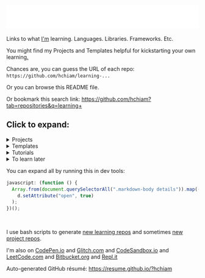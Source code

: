 # [ <img align="center" src="animation.svg" width="100%" height="60px" alt="Learning"/> ](https://hchiam.com)

Links to what [I'm](https://hchiam.com) learning. Languages. Libraries. Frameworks. Etc.

You might find my Projects and Templates helpful for kickstarting your own learning[.](https://github.com/hchiam/learning-template)

Chances are, you can guess the URL of each repo: `https://github.com/hchiam/learning-...`

Or you can browse this README file.

Or bookmark this search link: https://github.com/hchiam?tab=repositories&q=learning+

## Click to expand:

<details>
<summary>Projects</summary>

## Projects: things that I've built or maintain

1. Besides the rest of this list, I contribute to other people's projects, like: [GoogleChromeLabs/ProjectVisBug](https://github.com/GoogleChromeLabs/ProjectVisBug)
1. A minimal [slides](https://github.com/hchiam/slides) editor and presenter in your browser.
1. A minimal [notepad](https://github.com/hchiam/notepad) in your browser (automatically restores, and works offline after your first visit).
1. Chrome extensions like [a linter](https://github.com/hchiam/in-browser-style-linter), [quick menu search](https://github.com/hchiam/quick-menu-search), [quick selection search](https://github.com/hchiam/select-hover-search), and [experimental test automator](https://github.com/hchiam/in-browser-test-automator)
1. Firefox add-ons like [Check All Scripts with URLVoid](https://github.com/hchiam/urlvoid-firefox-extension) and [Console Log Element](https://github.com/hchiam/console-log-element)
1. [\_2DNote](https://github.com/hchiam/_2DNote) to make visuals with 2D coordinates more accessible to people who are blind.
1. [Google Voice Assistant](https://github.com/hchiam/learning-google-assistant) apps: [Code Tutor](https://github.com/hchiam/code-tutor) and [Mental Temperature Converter](https://github.com/hchiam/mental-temperature-converter)
1. [`html-template-generator`](https://github.com/hchiam/html-template-generator) and demo site: https://html-template-generator.surge.sh
1. [`stylable-select`](https://github.com/hchiam/stylable-select)
1. [random code tips](https://github.com/hchiam/random-code-tips)
1. [deps](https://github.com/hchiam/deps), a CLI tool that generates a dependency graph (as an interactive SVG). Just give it a file/folder as a starting point.
1. [Code Inspiration](https://github.com/hchiam/code-inspiration) to-do list web app that works offline (after your first visit).
1. No fancy touchpad pen? [Draw by moving the mouse and hitting spacebar to toggle](https://github.com/hchiam/draw-with-mouse-and-spacebar).
1. [Electron-powered desktop app `anonymous-input`](https://github.com/hchiam/anonymous-input) for personal teaching/educational use. Uses Electron.js, Travis CI, mocha, spectron, npm, yarn, ...
1. [Code Explorer](https://github.com/hchiam/code-explorer)
1. Voice User Interface named [LUI](https://github.com/hchiam/language-user-interface)
1. [Experimental programming language](https://github.com/hchiam/please) to make it easier to write code with speech recognition
1. Convenience code I use in [my CodePen.io Front-End demos](https://codepen.io/hchiam), such as:
   - [my personal CSS boilerplate](https://github.com/hchiam/css-boilerplate)
   - [codepen-full-page-link](https://github.com/hchiam/codepen-full-page-link)
   - [a Chrome check message](https://github.com/hchiam/is-chrome)
   - [copyToClipboard.js](https://github.com/hchiam/clipboard)
   - [prevent-link-window-opener-attacks.js](https://cdn.jsdelivr.net/gh/hchiam/learning-js@master/prevent-link-window-opener-attacks.js)
   - [flying focus ring](https://cdn.jsdelivr.net/gh/hchiam/flying-focus)
   - [keyboard focus trap](https://github.com/hchiam/keyboard-focus-trap)
   - [hchiam/draggable](https://github.com/hchiam/draggable): make any element [draggable](https://cdn.jsdelivr.net/gh/hchiam/draggable@master/makeElementDraggable.js), or [draggable and editable](https://cdn.jsdelivr.net/gh/hchiam/draggable@master/makeElementDraggableAndEditable.js)
   - [morphing_button](https://github.com/hchiam/morphing_button)
1. [Machine Learning](https://github.com/hchiam/machineLearning) examples and [other ML repos and notes](https://github.com/hchiam/learning-ml), like a [genetic algorithm](https://github.com/hchiam/cogLang-geneticAlgo) to generate a [conlang](https://github.com/hchiam/cognateLanguage), or [text-similarity-test](https://github.com/hchiam/text-similarity-test) built using [TensorFlow.js](https://github.com/hchiam/learning-tensorflow) or [PyTorch](https://github.com/hchiam/learning-pytorch) demos. Or like experimenting with [comment analysis](https://github.com/hchiam/comment-analysis) using [tfjs, USE, and UMAP (as opposed to t-SNE or PCA](https://github.com/hchiam/learning-tfjs-umap).
1. [Atom plugin](https://github.com/hchiam/sourcefetch-tutorial) tutorial and a [server](https://github.com/hchiam/sourcefetch-server) based on it to seek code snippets for you
1. [HTML template generator](https://github.com/hchiam/html-template-generator)
1. API examples:
   - https://github.com/hchiam/sourcefetch-server#sourcefetch-server
   - https://github.com/hchiam/timestamp-microservice-hchiam
1. [Glitch.com Backend/server demos](https://glitch.com/@hchiam) like [this Node.js server](https://github.com/hchiam/bible-verse-listener) and [this URL shortener microservice](https://minilink.glitch.me/)
1. Example HTML5 web apps/games (_NOTE: old_): [https://github.com/hchiam/embeddedWebApps](https://github.com/hchiam/embeddedWebApps)

</details>

<details>
<summary>Templates</summary>

## Templates: repos and snippets to get started faster

1. [Azure DevOps](https://github.com/hchiam/learning-azure-devops)
1. [Bash Scripts](https://github.com/hchiam/learning-bash-scripts) and [PowerShell](https://github.com/hchiam/learning-powershell) and [Zsh](https://github.com/hchiam/learning-zsh)
1. [Chrome Extension](https://github.com/hchiam/chrome-extension-template) or [Firefox add-on](https://github.com/hchiam/learning-firefox-extension)
1. [Content Security Policy (CSP)](https://github.com/hchiam/learning-csp)
1. [convenience](https://github.com/hchiam/convenience) template repo for getting started faster on creating your own convenience scripts or packages (this template repo comes with issue template, PR template, contributor reminder, codeowner, etc. files already set up for better collaboration on GitHub). Like my [learning-template](https://github.com/hchiam/learning-template) or my [project-template](https://github.com/hchiam/project-template).
1. [Custom VS Code (Visual Studio Code) linter](https://github.com/hchiam/custom-vscode-linter)
1. [Cypress](https://github.com/hchiam/learning-cypress)
1. [Electron](https://github.com/hchiam/learning-electron) for building desktop apps using web technologies (JS/HTML/CSS)
1. [esbuild](https://github.com/hchiam/learning-esbuild)
1. [Flask](https://github.com/hchiam/learning-flask)
1. [flying focus ring](https://github.com/hchiam/flying-focus) and [keyboard focus trap](https://github.com/hchiam/keyboard-focus-trap) and [morphing_button](https://github.com/hchiam/morphing_button)
1. [GitHub Actions](https://github.com/hchiam/learning-github-actions)
1. [Google Apps Script](https://github.com/hchiam/learning-google-apps-script)s for things like Google Docs
1. Google Assistant App templates: [Code Tutor](https://github.com/hchiam/code-tutor) or [Mental Temperature Converter](https://github.com/hchiam/mental-temperature-converter)
1. [Google Map Widget](https://github.com/hchiam/learning-google-map-widget)
1. [gpt4all](https://github.com/hchiam/learning-gpt4all)
1. [JavaScript](https://github.com/hchiam/learning-js) practice (and [bookmarklets](https://github.com/hchiam/learning-js/tree/master/bookmarklets) and [TotT](https://github.com/hchiam/learning-js/tree/master/TotT))
1. [Jasonette](https://github.com/hchiam/jasonetteApps)
1. [Java](https://github.com/hchiam/learning-java) practice
1. [Jazzer (and Jazzer.js)](https://github.com/hchiam/learning-jazzer) for fuzzing / fuzz testing
1. [Jest](https://github.com/hchiam/learning-jest)
1. [jQuery](https://github.com/hchiam/learning-jquery)
1. [Keras](https://github.com/hchiam/learning-keras)
1. [Lighthouse CI](https://github.com/hchiam/learning-lighthouse-ci)
1. linter stuff like [`lint-staged`](https://github.com/hchiam/learning-lint-staged) to automatically include code style fixes in your commits
   - [ESLint with Google JS Style Guide Rules](https://github.com/hchiam/learning-eslint-google)
   - [TSLint](https://github.com/hchiam/learning-tslint)
1. [localGPT](https://github.com/hchiam/learning-localGPT)
1. [Okta sign-in widget](https://github.com/hchiam/learning-okta-signin-widget) (also serves as a minimal node/express app with its [server.js](https://github.com/hchiam/learning-okta-signin-widget/blob/master/server.js))
1. [open-props](https://github.com/hchiam/learning-open-props)
1. [Phaser](https://github.com/hchiam/phaserGame)
1. [prompt engineering](https://github.com/hchiam/learning-prompt-eng) - for [ML](https://github.com/hchiam/learning-ml)/LLMs
1. [Protractor](https://github.com/hchiam/learning-protractor)
1. [Python](https://github.com/hchiam/learning-python) practice
   1. [Node.js plus Python talking to each other](https://github.com/hchiam/node-plus-python)
1. Record automated tests with [Selenium IDE](https://github.com/hchiam/learning-selenium-ide) chrome extension, or the slightly-better [Katalon Recorder](https://github.com/hchiam/learning-katalon) chrome extension (which can also export code and other formats).
1. [serverless API functions with CloudFlare workers](https://github.com/hchiam/learning-cloudflare)
1. [Subresource Integrity (SRI)](https://github.com/hchiam/learning-sri)
1. [surge](https://github.com/hchiam/learning-surge)
1. [Tape](https://github.com/hchiam/learning-tape)
1. [Teachable Machine](https://github.com/hchiam/learning-teachablemachine) to quickly prototype an ML model (gather, train, export)
1. [TinyLlama](https://github.com/hchiam/learning-TinyLlama) - another small open-sourced GPT/LLM
1. [Travis CI](https://github.com/hchiam/travistest)
   1. [Travis CI setup for Selenium IDE](https://github.com/hchiam/selenium-travis)
   1. [Travis CI setup example for desktop app (Electron.js) test with mocha](https://github.com/hchiam/anonymous-input)
1. [TypeScript](https://github.com/hchiam/learning-typescript)
1. [UglifyJS](https://github.com/hchiam/learning-uglify)
1. [VB (Visual Basic)](https://github.com/hchiam/learning-vb)
1. [Vue](https://github.com/hchiam/learning-vue)
   1. [vue-test-utils](https://github.com/hchiam/vue-test-utils-getting-started) with [Jest](https://github.com/hchiam/vue-test-utils-jest-example) and with [Tape](https://github.com/hchiam/tape-vue-example)
   1. [vue-resource](https://codepen.io/hchiam/pen/ZrXgYo)
   1. [Vuetify](https://codepen.io/hchiam/pen/yvPLpb) templates
1. [Web Components](https://github.com/hchiam/learning-web-components)
1. Example [Yeoman generator](https://github.com/hchiam/generator-hchiam-learning) [`generator-hchiam-learning`](https://www.npmjs.com/package/generator-hchiam-learning?activeTab=readme) which creates another of my [learning repo](https://GitHub.com/hchiam/learning-something)s.
   - or just use [my template repo `learning-template`](https://github.com/hchiam/learning-template) by clicking the green button that says "Use this template"

</details>

<details>
<summary>Tutorials</summary>

## Tutorials: things I tried to learn by closely following tutorial instructions

A bunch of Udacity courses like [Front End Frameworks](https://github.com/hchiam/learning-front-end-frameworks), [Web Tooling & Automation](https://github.com/hchiam/learning-web-tooling-and-automation), [Offline Web Applications](https://github.com/hchiam/learning-offline-web-applications), and [JavaScript Design Patterns](https://github.com/hchiam/learning-js-design-patterns).

I'm also learning on sites like [freeCodeCamp](https://www.freecodecamp.org/hchiam) and [Udemy](https://www.udemy.com/user/howardchiam/) and [LeetCode](https://leetcode.com/hchiam/) and more.

1. [action-dependabot-auto-merge](https://github.com/hchiam/learning-action-dependabot-auto-merge)
1. [Alexa](https://github.com/hchiam/alexaSample)
1. [ally.js](https://github.com/hchiam/learning-allyjs#learning-allyjs)
1. [Alpine.js](https://github.com/hchiam/learning-alpine)
1. [AngularJS](https://github.com/hchiam/learning-angularjs), [Angular 8](https://github.com/hchiam/learning-angular8), and [Angular](https://github.com/hchiam/learning-angular)
1. [ANNOY](https://github.com/hchiam/learning-annoy) for [ML](https://github.com/hchiam/learning-ml) nearest neighbours of vectors
1. [AOS](https://github.com/hchiam/learning-aos) ("Animate On Scroll" library)
1. [AutoML](https://github.com/hchiam/learning-automl) with AutoML Edge model exported from Vertex AI API of Google Cloud Platform.
1. [AVIF](https://github.com/hchiam/learning-avif) compressed image format
1. [axios](https://github.com/hchiam/learning-axios)
1. [Bazel](https://github.com/hchiam/learning-bazel)
1. [Bootstrap 4 + SCSS](https://github.com/hchiam/learning-bootstrap)
1. [canvas](https://github.com/hchiam/learning-canvas)
1. [CKEditor 5](https://github.com/hchiam/learning-ckeditor5)
1. [CODEOWNERS](https://github.com/hchiam/learning-codeowners) files
   1. [All Contributors GitHub App](https://github.com/hchiam/learning-allcontributors)
1. [contributing.md](https://github.com/hchiam/learning-contributing.md) files
1. [CORS](https://github.com/hchiam/learning-cors)
1. [CSS/CSS3](https://github.com/hchiam/learning-css)
1. [cucumber](https://github.com/hchiam/learning-cucumber)
1. [D3.js](https://github.com/hchiam/learning-d3)
1. [dependency-cruiser](https://github.com/hchiam/learning-dependency-cruiser)
1. [Django](https://github.com/hchiam/learning-django)
1. [Docker](https://github.com/hchiam/learning-docker)
1. [docsify](https://github.com/hchiam/learning-docsify)
1. [ECMAScript browser modules](https://github.com/hchiam/learning-es-browser-modules) (using `import` in the browser)
1. [Feathers](https://github.com/hchiam/learning-feathers)
1. [Figma](https://github.com/hchiam/learning-figma) for interactive design prototypes and components (also has an Electron-powered desktop app), and [Bravo](https://github.com/hchiam/learning-bravo-studio) to turn them into native apps(!). (Here's [a quick summary of different design tools](https://github.com/hchiam/learning-figma/blob/main/README.md#a-quick-summary-of-other-design-tools).) For creating images like SVGs, I'd use [Photopea](https://github.com/hchiam/learning-photopea).
1. [Firestore](https://github.com/hchiam/learning-firestore) and [Firebase Local Emulator Suite](https://github.com/hchiam/learning-firebase-local-emulator)
1. [My solutions for FreeCodeCamp](https://www.freecodecamp.org/hchiam) (UPDATE: no longer publicly available)
1. [Gatsby.js](https://github.com/hchiam/learning-gatsby)
1. [GitHub CLI `gh`](https://github.com/hchiam/learning-gh)
1. [GitHub Copilot](https://github.com/hchiam/learning-github-copilot) (uses OpenAI Codex)
1. [GitHub issue template](https://github.com/hchiam/learning-issue-template)
1. [Golang](https://github.com/hchiam/learn-golang)
1. [Google Closure Library](https://github.com/hchiam/learning-closure) maybe for things like `goog.structs.Heap()` for use in [practice problems](https://github.com/hchiam/learning-js/tree/master/more-like-interview-questions) that I practice with [eslint and jest](https://github.com/hchiam/eslint-and-jest). It does so many helpful things, but it’s also a FE UI library like [Backbone.js](https://github.com/hchiam/learning-backbone).
1. [GSAP (GreenSock Animation Package)](https://github.com/hchiam/learning-gsap)
1. [gzip](https://github.com/hchiam/learning-gzip)
1. [HTML/HTML5](https://github.com/hchiam/learning-html)
1. [HTTP status codes](https://github.com/hchiam/learning-http-status-codes)
1. [HTTPS server](https://github.com/hchiam/learning-https-server)
1. [Hugging Face](https://github.com/hchiam/learning-huggingface) - for trying out [ML](https://github.com/hchiam/learning-ml) models quickly
1. [jExcel](https://github.com/hchiam/learning-jExcel)
1. [jquery-i18next](https://github.com/hchiam/learning-jquery-i18next)
1. [Kotlin](https://github.com/hchiam/learning-kotlin)
1. [LangChain](https://github.com/hchiam/learning-langchain)
1. [lazy load](https://github.com/hchiam/learning-lazy-load)
1. [Less](https://github.com/hchiam/learning-less)
1. [Lit.js](https://github.com/hchiam/learning-lit)
1. [localForage](https://github.com/hchiam/learning-localForage)
1. [localtunnel](https://github.com/hchiam/learning-localtunnel)
1. [Lodash](https://github.com/hchiam/learning-lodash) and [Underscore.js](https://github.com/hchiam/learning-underscore)
1. [Material Design Components for the Web](https://github.com/hchiam/learning-material-design-components) (CDN and NPM/Webpack setup)
1. [MEAN](https://github.com/hchiam/webDevMEANStack)
1. [MERN Stack](https://github.com/hchiam/learning-mern-stack) = **M**ongoDB, **E**xpress, **R**eact, and **N**ode.js (but I'm also using Mongoose, MongoDB Atlas, cors, dotenv, nodemon, eslint, eslint-config-google, bootstrap, react-router-dom, react-datepicker, axios, etc.).
1. [Mitosis](https://github.com/hchiam/learning-mitosis)
1. [mocha chai](https://github.com/hchiam/boilerplate-mochachai)
1. [MongoDB](https://github.com/hchiam/learning-mongodb)
1. [Neumorphism](https://github.com/hchiam/learning-neumorphism)
1. [Node](https://github.com/hchiam/learning-nodejs)
1. Publishing your own [NPM package](https://github.com/hchiam/npm-package-example) and [GitHub package](https://github.com/hchiam/learning-github-packages)
1. [nx](https://github.com/hchiam/learning-nx)
1. [Parcel.js](https://github.com/hchiam/learning-parcel) web app bundler
1. [Polka](https://github.com/hchiam/learning-polka)
1. [Polymer](https://github.com/hchiam/learning-polymer)
1. [PostCSS](https://github.com/hchiam/learning-postcss)
1. [pug](https://github.com/hchiam/learning-pug)
1. [Python ML web app](https://github.com/hchiam/python-ml-web-app) using [Streamlit](https://github.com/hchiam/learning-streamlit)
1. [PWA + Bluetooth](https://github.com/hchiam/learning-pwa-bluetooth)
1. [Qwik](https://github.com/hchiam/learning-qwik)
1. [React](https://github.com/hchiam/learning-reactjs) and [Redux](https://github.com/hchiam/learning-redux)
   1. Small example of adding data to Redux state container: https://github.com/hchiam/react-jexcel-redux
   1. Bigger example with Redux and more: https://github.com/hchiam/chat-app-fcc-react-redux
   1. [React Router](https://github.com/hchiam/learning-react-router)
   1. [React Native](https://github.com/hchiam/learning-react-native)
   1. Minimal [React Frontend + Express Backend](https://github.com/hchiam/learning-react-fe-and-be) test
   1. [Auth0](https://github.com/hchiam/learning-react-auth0)
   1. [React + Apollo + GraphQL](https://github.com/hchiam/learning-react-apollo) with [a working example](https://github.com/hchiam/react-apollo-gql-example)
   1. [React + Firestore](https://github.com/hchiam/learning-firestore)
   1. [React Hook Form](https://github.com/hchiam/learning-react-hook-form)
   1. [react-testing-library](https://github.com/hchiam/learning-react-testing-library)
   1. [React Error Boundaries](https://github.com/hchiam/learning-react-error-boundaries)
   1. [React Portals](https://github.com/hchiam/learning-react-portals)
   1. [Next.js](https://github.com/hchiam/learning-nextjs)
   1. [mantine.dev](https://github.com/hchiam/learning-mantine) React component library
1. [reCAPTCHA](https://github.com/hchiam/learning-recaptcha)
1. [service workers](https://github.com/hchiam/learning-service-workers) and [WebWorkers](https://github.com/hchiam/learning-webworkers)
1. [snowpack](https://github.com/hchiam/learning-snowpack) and [create-snowpack-app](https://github.com/hchiam/learning-create-snowpack-app)
1. [Solid.js](https://github.com/hchiam/learning-solid)
1. [Svelte](https://github.com/hchiam/learning-svelte) and [Sapper](https://github.com/hchiam/learning-sapper)
1. [SASS/SCSS](https://github.com/hchiam/learning-sass)
1. [SQL](https://github.com/hchiam/learning-sql) and [Sequelize ORM for Node.js](https://github.com/hchiam/learning-sequelize)
1. [TensorFlow](https://github.com/hchiam/learning-tensorflow)
1. [three.js](https://github.com/hchiam/learning-threejs)
1. [universal-tilt.js](https://github.com/hchiam/learning-universal-tilt)
1. [Vue with Firebase database](https://github.com/hchiam/vuejsfirebase) and [Glitch.com hosting](https://vue-js-firebase-database.glitch.me/)
1. [Web Accessibility (a11y)](https://github.com/hchiam/web-accessibility-course-notes/blob/master/README.md) (from [Google's Udacity course](https://www.udacity.com/course/web-accessibility--ud891)) and [`axe-cli`](https://github.com/hchiam/learning-axe-cli#learning-axe-cli) (and [even more a11y notes](https://github.com/hchiam/learning-a11y))
1. [Web Dev Bootcamp](https://github.com/hchiam/web-dev-bootcamp)
1. [web video, image manipulation, and connecting video to CSS animations](https://github.com/hchiam/learning-web-video-and-image)
1. [Webpack](https://github.com/hchiam/learning-webpack)
1. [WebSocket](https://github.com/hchiam/learning-websocket)
1. [yargs](https://github.com/hchiam/learning-yargs)
1. [yarn](https://github.com/hchiam/learning-yarn)

</details>

<details>
<summary>To learn later</summary>

## To learn later: thought about learning but didn't go too deep yet

1. [Aceternity](https://github.com/hchiam/learning-aceternity)
1. [amplication](https://github.com/hchiam/learning-amplication) nocode to generate website FE+BE
1. [assembly](https://github.com/hchiam/learning-assembly)
1. [Astro](https://github.com/hchiam/learning-astro)
1. [AWS (Amazon Web Services) terms in plain English](https://github.com/hchiam/learning-aws-terms)
1. [Bayes](https://github.com/hchiam/learning-bayes)
1. [Blitz](https://github.com/hchiam/learning-blitzjs)
1. [Browsersync](https://github.com/hchiam/learning-browsersync)
1. [bun](https://github.com/hchiam/learning-bun)
1. [C#](https://github.com/hchiam/learning-csharp)
1. [Chrome DevTools](https://github.com/hchiam/learning-chrome-devtools)
1. [Cirq](https://github.com/hchiam/learning-cirq) for quantum computer circuits
1. [Combinations vs Permutations](https://github.com/hchiam/learning-combinations-vs-permutations)
1. [CSS BEM](https://github.com/hchiam/learning-bem)
1. Data structures and algorithms like the [splay tree](https://github.com/hchiam/learning-splay-tree), [B-tree](https://github.com/hchiam/learning-b-tree), [skip list](https://github.com/hchiam/learning-skip-list), [Bloom filter](https://github.com/hchiam/learning-bloom-filter), [union-find data structure (for sets)](https://github.com/hchiam/learning-union-find), [suffix tree/trie/array](https://github.com/hchiam/learning-suffix-tree), [LZW compression](https://github.com/hchiam/learning-lzw), [combinations vs permutations with/without repeats](https://github.com/hchiam/learning-combinations-vs-permutations)
1. [Deno](https://github.com/hchiam/learning-deno)
1. [Elm](https://github.com/hchiam/learning-elm)
1. [Flutter](https://github.com/hchiam/learning-flutter)
1. [Framer](https://github.com/hchiam/learning-framer)
3. [Google Charts](https://github.com/hchiam/learning-google-charts)
1. [GraphQL](https://github.com/hchiam/learning-graphql)
1. [gulp.js](https://github.com/hchiam/learning-gulp)
1. connecting JS to [hardware](https://github.com/hchiam/learning-js-hardware/tree/main)
1. [Helmet](https://github.com/hchiam/learning-helmet)
1. [Heroku](https://github.com/hchiam/python-getting-started)
   - --> my first working Heroku-hosted app [here](https://github.com/hchiam/galeria)
   - https://github.com/hchiam/test-app
1. [Immer](https://github.com/hchiam/learning-immer/blob/master/README.md) to change immutable state more easily.
1. [general software interview problem solving skills](https://github.com/hchiam/learning-interviews)
1. [Karma](https://github.com/hchiam/learning-karma)
1. [Kubernetes](https://github.com/hchiam/learning-kubernetes)
1. [Nuxt.js](https://github.com/hchiam/learning-nuxt)
1. [octave](https://github.com/hchiam/learning-octave)
1. [the OSI model](https://github.com/hchiam/learning-osi)
1. [P vs NP](https://github.com/hchiam/learning-p-vs-np)
1. [Pattern Lab](https://github.com/hchiam/learning-pattern-lab)
1. [Plotly.js](https://github.com/hchiam/learning-plotly)
1. [Puppeteer](https://github.com/hchiam/learning-puppeteer)
1. [PyCharm](https://github.com/hchiam/learning-pycharm)
1. [react-spring](https://github.com/hchiam/learning-react-spring) for fluid, interactive animations.
1. [Rome](https://github.com/hchiam/learning-rome)
1. [RPC (Remote Procedure Calls)](https://github.com/hchiam/learning-rpc)
1. [Ruby on Rails](https://github.com/hchiam/learning-rubyOnRails)
1. [Rust](https://github.com/hchiam/learning-rust)
1. [semaphores](https://github.com/hchiam/learning-semaphores)
1. [shadow DOM](https://github.com/hchiam/learning-shadow-dom)
1. [SuperTokens](https://github.com/hchiam/learning-supertokens)
1. [technical writing](https://github.com/hchiam/learning-tech-writing)
1. [Vite](https://github.com/hchiam/learning-vite)
1. [VS Code productivity tips](https://www.youtube.com/watch?v=ifTF3ags0XI)
1. [Web Assembly (WASM)](https://github.com/hchiam/learning-wasm)
1. [WebGL](https://github.com/hchiam/learning-webgl)
1. [WebGPU](https://github.com/hchiam/learning-webgpu)

</details>

You can expand all by running this in dev tools:

```js
javascript: (function () {
  Array.from(document.querySelectorAll(".markdown-body details")).map((d) =>
    d.setAttribute("open", true)
  );
})();
```

<br/>

I use bash scripts to generate [new learning repos](https://github.com/hchiam/learning-bash-scripts/blob/main/gh-cli-create-learning-repo-from-template.sh) and sometimes [new project repos](https://github.com/hchiam/learning-bash-scripts/blob/main/gh-cli-create-project-repo-from-template.sh).

I'm also on [CodePen.io](https://codepen.io/hchiam) and [Glitch.com](https://glitch.com/@hchiam) and [CodeSandbox.io](https://codesandbox.io/u/hchiam/sandboxes) and [LeetCode.com](https://leetcode.com/hchiam/) and [Bitbucket.org](https://bitbucket.org/hchiam) and [Repl.it](https://repl.it/@hchiam)

Auto-generated GitHub résumé: https://resume.github.io/?hchiam
